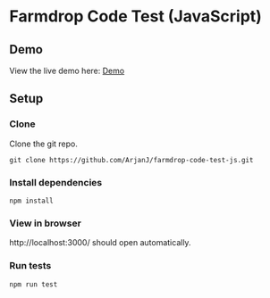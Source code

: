 # Farmdrop Code Test (JavaScript)

## Demo

View the live demo here: [Demo](https://farmdrop.arjanjassal.me/)

## Setup

### Clone

Clone the git repo.

```
git clone https://github.com/ArjanJ/farmdrop-code-test-js.git
```

### Install dependencies

```
npm install
```

### View in browser

http://localhost:3000/ should open automatically.

### Run tests

```
npm run test
```
